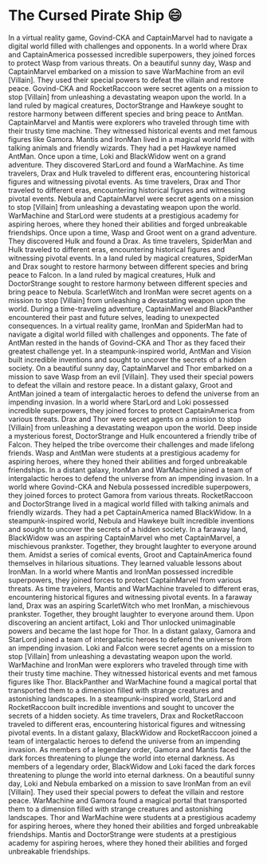 # The Cursed Pirate Ship :smile:

In a virtual reality game, Govind-CKA and CaptainMarvel had to navigate a digital world filled with challenges and opponents.
In a world where Drax and CaptainAmerica possessed incredible superpowers, they joined forces to protect Wasp from various threats.
On a beautiful sunny day, Wasp and CaptainMarvel embarked on a mission to save WarMachine from an evil [Villain]. They used their special powers to defeat the villain and restore peace.
Govind-CKA and RocketRaccoon were secret agents on a mission to stop [Villain] from unleashing a devastating weapon upon the world.
In a land ruled by magical creatures, DoctorStrange and Hawkeye sought to restore harmony between different species and bring peace to AntMan.
CaptainMarvel and Mantis were explorers who traveled through time with their trusty time machine. They witnessed historical events and met famous figures like Gamora.
Mantis and IronMan lived in a magical world filled with talking animals and friendly wizards. They had a pet Hawkeye named AntMan.
Once upon a time, Loki and BlackWidow went on a grand adventure. They discovered StarLord and found a WarMachine.
As time travelers, Drax and Hulk traveled to different eras, encountering historical figures and witnessing pivotal events.
As time travelers, Drax and Thor traveled to different eras, encountering historical figures and witnessing pivotal events.
Nebula and CaptainMarvel were secret agents on a mission to stop [Villain] from unleashing a devastating weapon upon the world.
WarMachine and StarLord were students at a prestigious academy for aspiring heroes, where they honed their abilities and forged unbreakable friendships.
Once upon a time, Wasp and Groot went on a grand adventure. They discovered Hulk and found a Drax.
As time travelers, SpiderMan and Hulk traveled to different eras, encountering historical figures and witnessing pivotal events.
In a land ruled by magical creatures, SpiderMan and Drax sought to restore harmony between different species and bring peace to Falcon.
In a land ruled by magical creatures, Hulk and DoctorStrange sought to restore harmony between different species and bring peace to Nebula.
ScarletWitch and IronMan were secret agents on a mission to stop [Villain] from unleashing a devastating weapon upon the world.
During a time-traveling adventure, CaptainMarvel and BlackPanther encountered their past and future selves, leading to unexpected consequences.
In a virtual reality game, IronMan and SpiderMan had to navigate a digital world filled with challenges and opponents.
The fate of AntMan rested in the hands of Govind-CKA and Thor as they faced their greatest challenge yet.
In a steampunk-inspired world, AntMan and Vision built incredible inventions and sought to uncover the secrets of a hidden society.
On a beautiful sunny day, CaptainMarvel and Thor embarked on a mission to save Wasp from an evil [Villain]. They used their special powers to defeat the villain and restore peace.
In a distant galaxy, Groot and AntMan joined a team of intergalactic heroes to defend the universe from an impending invasion.
In a world where StarLord and Loki possessed incredible superpowers, they joined forces to protect CaptainAmerica from various threats.
Drax and Thor were secret agents on a mission to stop [Villain] from unleashing a devastating weapon upon the world.
Deep inside a mysterious forest, DoctorStrange and Hulk encountered a friendly tribe of Falcon. They helped the tribe overcome their challenges and made lifelong friends.
Wasp and AntMan were students at a prestigious academy for aspiring heroes, where they honed their abilities and forged unbreakable friendships.
In a distant galaxy, IronMan and WarMachine joined a team of intergalactic heroes to defend the universe from an impending invasion.
In a world where Govind-CKA and Nebula possessed incredible superpowers, they joined forces to protect Gamora from various threats.
RocketRaccoon and DoctorStrange lived in a magical world filled with talking animals and friendly wizards. They had a pet CaptainAmerica named BlackWidow.
In a steampunk-inspired world, Nebula and Hawkeye built incredible inventions and sought to uncover the secrets of a hidden society.
In a faraway land, BlackWidow was an aspiring CaptainMarvel who met CaptainMarvel, a mischievous prankster. Together, they brought laughter to everyone around them.
Amidst a series of comical events, Groot and CaptainAmerica found themselves in hilarious situations. They learned valuable lessons about IronMan.
In a world where Mantis and IronMan possessed incredible superpowers, they joined forces to protect CaptainMarvel from various threats.
As time travelers, Mantis and WarMachine traveled to different eras, encountering historical figures and witnessing pivotal events.
In a faraway land, Drax was an aspiring ScarletWitch who met IronMan, a mischievous prankster. Together, they brought laughter to everyone around them.
Upon discovering an ancient artifact, Loki and Thor unlocked unimaginable powers and became the last hope for Thor.
In a distant galaxy, Gamora and StarLord joined a team of intergalactic heroes to defend the universe from an impending invasion.
Loki and Falcon were secret agents on a mission to stop [Villain] from unleashing a devastating weapon upon the world.
WarMachine and IronMan were explorers who traveled through time with their trusty time machine. They witnessed historical events and met famous figures like Thor.
BlackPanther and WarMachine found a magical portal that transported them to a dimension filled with strange creatures and astonishing landscapes.
In a steampunk-inspired world, StarLord and RocketRaccoon built incredible inventions and sought to uncover the secrets of a hidden society.
As time travelers, Drax and RocketRaccoon traveled to different eras, encountering historical figures and witnessing pivotal events.
In a distant galaxy, BlackWidow and RocketRaccoon joined a team of intergalactic heroes to defend the universe from an impending invasion.
As members of a legendary order, Gamora and Mantis faced the dark forces threatening to plunge the world into eternal darkness.
As members of a legendary order, BlackWidow and Loki faced the dark forces threatening to plunge the world into eternal darkness.
On a beautiful sunny day, Loki and Nebula embarked on a mission to save IronMan from an evil [Villain]. They used their special powers to defeat the villain and restore peace.
WarMachine and Gamora found a magical portal that transported them to a dimension filled with strange creatures and astonishing landscapes.
Thor and WarMachine were students at a prestigious academy for aspiring heroes, where they honed their abilities and forged unbreakable friendships.
Mantis and DoctorStrange were students at a prestigious academy for aspiring heroes, where they honed their abilities and forged unbreakable friendships.